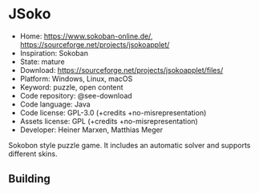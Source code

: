 # JSoko

- Home: https://www.sokoban-online.de/, https://sourceforge.net/projects/jsokoapplet/
- Inspiration: Sokoban
- State: mature
- Download: https://sourceforge.net/projects/jsokoapplet/files/
- Platform: Windows, Linux, macOS
- Keyword: puzzle, open content
- Code repository: @see-download
- Code language: Java
- Code license: GPL-3.0 (+credits +no-misrepresentation)
- Assets license: GPL (+credits +no-misrepresentation)
- Developer: Heiner Marxen, Matthias Meger

Sokobon style puzzle game. It includes an automatic solver and supports different skins.

## Building
